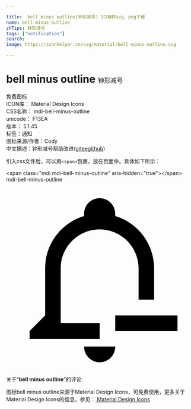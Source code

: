 ```yaml
---

title:  bell minus outline(钟形减号) ICON转svg、png下载
name: bell-minus-outline
zhTips: 钟形减号
tags: ["notification"]
search: 
image: https://iconhelper.cn/svg/material/bell-minus-outline.svg

---
```


# bell minus outline  <small style="font-size: 60%;font-weight: 100">钟形减号</small>


<div class="detail-page">
<p>
<span><span class="badge-success badge">免费图标</span> </span>
<br/>
<span>
ICON库：
<span class="badge-secondary badge">Material Design Icons</span> 
</span>
<br/>
<span>
CSS名称：
<span class="badge-secondary badge">mdi-bell-minus-outline</span> 
</span>
<br/>
<span>
unicode：
<span class="badge-secondary badge">F13EA</span> 
<copy-btn content='F13EA' btn-title=""></copy-btn>
<copy-btn :content='String.fromCodePoint(parseInt("F13EA", 16))' btn-title="复制U"></copy-btn>
</span>
<br/>
<span>
版本：
<span class="badge-secondary badge">5.1.45</span> 
</span><br/><span>标签：<span class="badge-light badge"><router-link to="/tags/notification.html">通知</router-link></span></span>
<br/>
<span>图标来源/作者：<span class="badge-light badge">Cody</span></span> 
<br/>
<span class="zh-detail">中文描述：<span class="badge-primary badge">钟形减号</span><span class="help-link"><span>帮助改进</span>(<a href="https://gitee.com/liuwave/icon-helper/edit/master/json/material/bell-minus-outline.json" target="_blank" rel="noopener noreferrer">gitee</a><a href="https://github.com/liuwave/icon-helper/edit/master/json/material/bell-minus-outline.json" target="_blank" rel="noopener noreferrer">github</a></span>)</span><br/>
</p>
</div>
<div class="alert alert-dark">
  <i class="mdi mdi-bell-minus-outline mdi-48px"></i>
  <i class="mdi mdi-bell-minus-outline mdi-36px"></i>
  <i class="mdi mdi-bell-minus-outline mdi-24px"></i>
  <i class="mdi mdi-bell-minus-outline mdi-18px"></i>
</div>
<div>
  <p>引入css文件后，可以用<code>&lt;span&gt;</code>包裹，放在页面中。具体如下所示：    
  </p>
  <div class="alert alert-primary" style="font-size: 14px">
    &lt;span class="mdi mdi-bell-minus-outline" aria-hidden="true"&gt;&lt;/span&gt;
    <copy-btn content='<span class="mdi mdi-bell-minus-outline" aria-hidden="true"></span>'></copy-btn>
  </div>
  <div class="alert alert-secondary">
    <i class="mdi mdi-bell-minus-outline"
    style="font-size: 24px"
    aria-hidden="true"></i> mdi-bell-minus-outline
    <copy-btn content="mdi-bell-minus-outline" btn-title="复制图标名称"></copy-btn>
  </div>
</div>
<div id="svg" class="svg-wrap">
<svg xmlns="http://www.w3.org/2000/svg" viewBox="0 0 24 24"><path d="M12 2C10.9 2 10 2.9 10 4C10 4.1 10 4.19 10 4.29C7.12 5.14 5 7.82 5 11V17L3 19V20H12V18H7V11C7 8.24 9.24 6 12 6C14.76 6 17 8.24 17 11V15H19V11C19 7.82 16.88 5.14 14 4.29C14 4.19 14 4.1 14 4C14 2.9 13.11 2 12 2M14 17V19H22V17M10 21C10 22.11 10.9 23 12 23C13.11 23 14 22.11 14 21H12Z" /></svg>
</div>
<detail full-name='mdi-bell-minus-outline'></detail>
<div class="icon-detail__container">
<p>关于“<b>bell minus outline</b>”的评论:</p>
</div>
<Vssue title="关于“bell minus outline”的评论" />    
<div><p>图标bell minus outline来源于Material Design Icons，可免费使用，更多关于 Material Design Icons的信息，参见：<a target="_blank" href="https://iconhelper.cn/material.html"> Material Design Icons</a>
</p></div>
